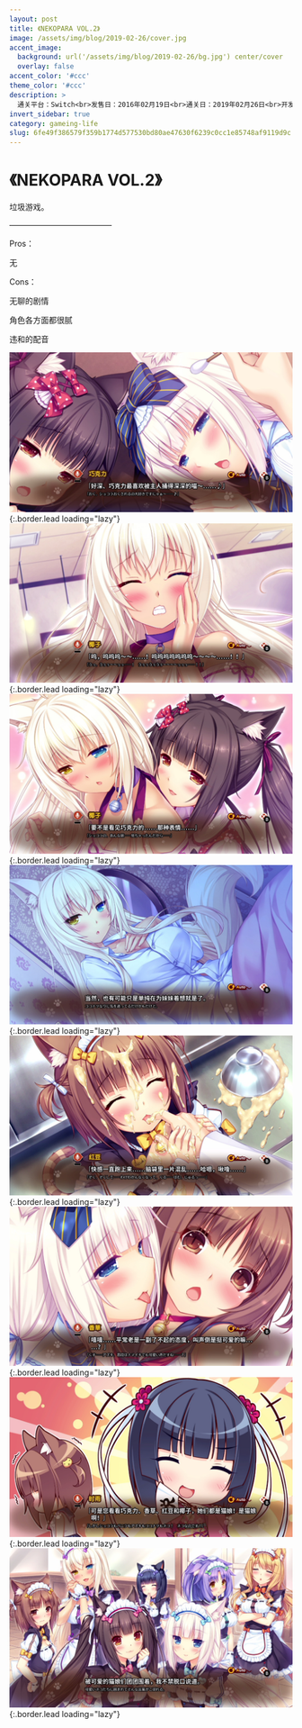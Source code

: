 ```yaml
---
layout: post
title: 《NEKOPARA VOL.2》
image: /assets/img/blog/2019-02-26/cover.jpg
accent_image: 
  background: url('/assets/img/blog/2019-02-26/bg.jpg') center/cover
  overlay: false
accent_color: '#ccc'
theme_color: '#ccc'
description: >
  通关平台：Switch<br>发售日：2016年02月19日<br>通关日：2019年02月26日<br>开发商：NEKO WORKs<br>发行商：CFK Co., Ltd.<br>个人评分：56
invert_sidebar: true
category: gameing-life
slug: 6fe49f386579f359b1774d577530bd80ae47630f6239c0cc1e85748af9119d9c
---
```


# 《NEKOPARA VOL.2》

垃圾游戏。

—————————————

Pros：

无

Cons：

无聊的剧情

角色各方面都很腻

违和的配音

![](/assets/img/blog/2019-02-26/1.jpg){:.border.lead loading="lazy"}
![](/assets/img/blog/2019-02-26/2.jpg){:.border.lead loading="lazy"}
![](/assets/img/blog/2019-02-26/3.jpg){:.border.lead loading="lazy"}
![](/assets/img/blog/2019-02-26/4.jpg){:.border.lead loading="lazy"}
![](/assets/img/blog/2019-02-26/5.jpg){:.border.lead loading="lazy"}
![](/assets/img/blog/2019-02-26/6.jpg){:.border.lead loading="lazy"}
![](/assets/img/blog/2019-02-26/7.jpg){:.border.lead loading="lazy"}
![](/assets/img/blog/2019-02-26/8.jpg){:.border.lead loading="lazy"}

